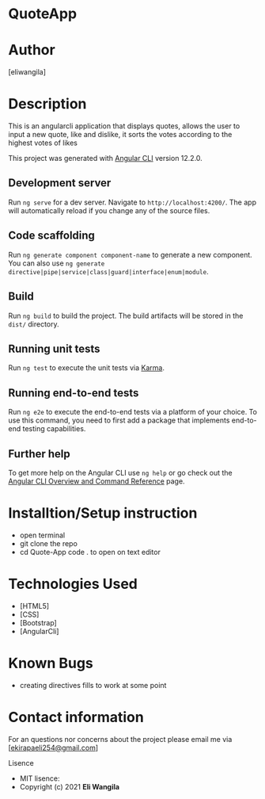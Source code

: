 # QuoteApp

# Author
[eliwangila]

 # Description
This is an angularcli application that displays quotes, allows the user to input a new quote, like and dislike, it sorts the votes according to the highest votes of likes

This project was generated with [Angular CLI](https://github.com/angular/angular-cli) version 12.2.0.

## Development server

Run `ng serve` for a dev server. Navigate to `http://localhost:4200/`. The app will automatically reload if you change any of the source files.

## Code scaffolding

Run `ng generate component component-name` to generate a new component. You can also use `ng generate directive|pipe|service|class|guard|interface|enum|module`.

## Build

Run `ng build` to build the project. The build artifacts will be stored in the `dist/` directory.

## Running unit tests

Run `ng test` to execute the unit tests via [Karma](https://karma-runner.github.io).

## Running end-to-end tests

Run `ng e2e` to execute the end-to-end tests via a platform of your choice. To use this command, you need to first add a package that implements end-to-end testing capabilities.

## Further help

To get more help on the Angular CLI use `ng help` or go check out the [Angular CLI Overview and Command Reference](https://angular.io/cli) page.

# Installtion/Setup instruction
* open terminal
* git clone the repo
* cd Quote-App
code . to open on text editor

# Technologies Used
* [HTML5]
* [CSS]
* [Bootstrap]
* [AngularCli]

# Known Bugs
 * creating directives fills to work at some point 

# Contact information

For an questions nor concerns about the project please email me via [ekirapaeli254@gmail.com]

Lisence
* MIT lisence:
* Copyright (c) 2021 **Eli Wangila**
